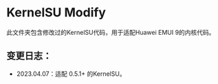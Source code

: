 # KernelSU Modify
此文件夹包含修改过的KernelSU代码，用于适配Huawei EMUI 9的内核代码。

## 变更日志：
+ 2023.04.07：适配 0.5.1+ 的KernelSU。
